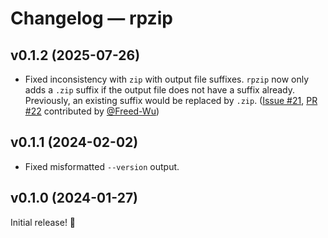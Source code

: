 # Changelog — rpzip

## v0.1.2 (2025-07-26)

- Fixed inconsistency with `zip` with output file suffixes. `rpzip` now only adds a `.zip` suffix if the output file does not have a suffix already. Previously, an existing suffix would be replaced by `.zip`. ([Issue #21](https://github.com/drivendataorg/repro-zipfile/issues/21), [PR #22](https://github.com/drivendataorg/repro-zipfile/pull/22) contributed by [@Freed-Wu](https://github.com/Freed-Wu))

## v0.1.1 (2024-02-02)

- Fixed misformatted `--version` output.

## v0.1.0 (2024-01-27)

Initial release! 🎉
